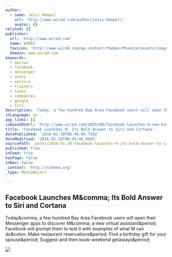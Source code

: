 ```yaml
---
author:
  - name: Jessi Hempel
    url: 'http://www.wired.com/author/jessi-hempel/'
    avatar: {}
related: []
publisher:
  url: 'http://www.wired.com'
  name: WIRED
  favicon: 'http://www.wired.com/wp-content/themes/Phoenix/assets/images/favicon.ico'
  domain: www.wired.com
keywords:
  - marcus
  - facebook
  - messenger
  - users
  - service
  - trainers
  - tasks
  - companies
  - google
  - siri
description: 'Today, a few hundred Bay Area Facebook users will open their Messenger apps to discover M, a new virtual assistant. Facebook will prompt them to test it with examples of what M can do: Make restaurant reservations. Find a birthday gift for your spouse. Suggest-and then book-weekend getaways.'
inLanguage: en
app_links: []
isBasedOnUrl: 'http://www.wired.com/2015/08/facebook-launches-m-new-kind-virtual-assistant/'
title: 'Facebook Launches M, Its Bold Answer to Siri and Cortana'
datePublished: '2016-01-28T08:46:06.759Z'
dateModified: '2016-01-28T08:45:46.089Z'
sourcePath: _posts/2016-01-28-facebook-launches-m-its-bold-answer-to-siri-and-cortana.md
published: true
inFeed: true
hasPage: false
inNav: false
_context: 'http://schema.org'
_type: MediaObject

---
```

<article style=""><h1>Facebook Launches M&amp;comma; Its Bold Answer to Siri and Cortana</h1><p>Today&amp;comma; a few hundred Bay Area Facebook users will open their Messenger apps to discover M&amp;comma; a new virtual assistant&amp;period; Facebook will prompt them to test it with examples of what M can do&amp;colon; Make restaurant reservations&amp;period; Find a birthday gift for your spouse&amp;period; Suggest-and then book-weekend getaways&amp;period;</p><img src="http://www.wired.com/wp-content/uploads/2015/08/m-logo-green-1200x630.jpg" /></article>
